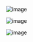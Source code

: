 ![image](https://github.com/mvchemezov1/architecture/assets/144443468/6c0b76d7-e9c3-4dca-b214-76b32780f5ab)

![image](https://github.com/mvchemezov1/architecture/assets/144443468/da0c007f-625e-4786-82ca-f02a39b4c1bf)

![image](https://github.com/mvchemezov1/architecture/assets/144443468/dadd7874-ef7d-43a8-b1e8-b708bbc16a5d)
